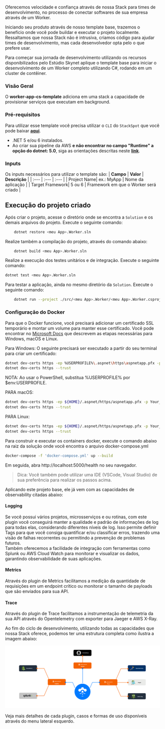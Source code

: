 Oferecemos velocidade e confiança através de nossa Stack para times de desenvolvimento, no processo de conectar softwares de sua empresa através de um Worker.  

Iniciando seu produto através de nosso template base, trazemos o benefício onde você pode buildar e executar o projeto localmente. Ressaltamos que nossa Stack não é intrusiva, criamos código para ajudar times de desenvolvimento, mas cada desenvolvedor opta pelo o que prefere usar.  

Para começar sua jornada de desenvolvimento utilizando os recursos disponibilizados pelo Estúdio Skynet aplique o template base para iniciar o desenvolvimento de um Worker completo utilizando C#, rodando em um cluster de contêiner.  

### Visão Geral
O **worker-app-cs-template** adiciona em uma stack a capacidade de provisionar serviços que executam em background.

### Pré-requisitos
Para utilizar esse template você precisa utilizar o `CLI` do `StackSpot` que você pode baixar [**aqui**](https://stackspot.com.br/).
- .NET 5 e/ou 6 instalados.
- Ao criar sua pipeline da AWS **e não encontrar no campo "Runtime" a opção do dotnet: 5.0**, siga as orientações descritas neste [**link**](https://confluence-itau.tecnologia.prod.ops.aws.cloud.ihf/x/GDaYJ).

### Inputs
Os inputs necessários para utilizar o template são:
| **Campo** | **Valor** | **Descrição** |
| :--- | :--- | :--- |
| Project Name| ex.: MyApp | Nome da aplicação  |
| Target Framework| 5 ou 6 | Framework em que o Worker será criado  |

## Execução do projeto criado

Após criar o projeto, acesse o diretório onde se encontra a `Solution` e os demais arquivos do projeto. Execute o seguinte comando:

```bash
    dotnet restore <meu App>.Worker.sln
```

Realize também a compilação do projeto, através do comando abaixo:

```bash
    dotnet build <meu App>.Worker.sln
```

Realize a execução dos testes unitários e de integração. Execute o seguinte comando:

```bash
dotnet test <meu App>.Worker.sln
```

Para testar a aplicação, ainda no mesmo diretório da `Solution`. Execute o seguinte comando:

```bash
    dotnet run --project ./src/<meu App>.Worker/<meu App>.Worker.csproj
```

### Configuração do Docker

Para que o Docker funcione, você precisará adicionar um certificado SSL temporário e montar um volume para manter esse certificado.
Você pode encontrar no [Microsoft Docs](https://docs.microsoft.com/en-us/aspnet/core/security/docker-https?view=aspnetcore-6.0) que descrevem as etapas necessárias para Windows, macOS e Linux.

Para Windows:
O seguinte precisará ser executado a partir do seu terminal para criar um certificado:

```bash
dotnet dev-certs https -ep %USERPROFILE%\.aspnet\https\aspnetapp.pfx -p Your_password123
dotnet dev-certs https --trust
```

NOTA: Ao usar o PowerShell, substitua %USERPROFILE% por $env:USERPROFILE.

PARA macOS:
```bash
dotnet dev-certs https -ep ${HOME}/.aspnet/https/aspnetapp.pfx -p Your_password123
dotnet dev-certs https --trust
```

PARA Linux:
```bash
dotnet dev-certs https -ep ${HOME}/.aspnet/https/aspnetapp.pfx -p Your_password123
dotnet dev-certs https --trust
```

Para construir e executar os containers docker, execute o comando abaixo na raiz da solução onde você encontra o arquivo docker-compose.yml

 ```bash
 docker-compose -f 'docker-compose.yml' up --build
 ```

Em seguida, abra http://localhost:5000/health no seu navegador.

> Dica: Você também pode utilizar uma IDE (VSCode, Visual Studio) de sua preferência para realizar os passos acima.

Aplicando este projeto base, ele já vem com as capacidades de observability citadas abaixo: 

#### Logging

Se você possui vários projetos, microsserviços e ou rotinas, com este plugin você conseguirá manter a qualidade e padrão de informações de log para todas elas, considerando diferentes níveis de log. Isso permite definir Tags para que você consiga quantificar e/ou classificar erros, trazendo uma visão de falhas recorrentes ou permitindo a prevenção de problemas futuros.  
Também oferecemos a facilidade de integração com ferramentas como Splunk ou AWS Cloud Watch para monitorar e visualizar os dados, garantindo observabilidade de suas aplicações.  

#### Metrics

Através do plugin de Metrics facilitamos a medição da quantidade de requisições em um endpoint crítico ou monitorar o tamanho de payloads que são enviados para sua API.

#### Trace

Através do plugin de Trace facilitamos a instrumentação de telemetria da sua API através do Opentelemetry com exporter para Jaeger e AWS X-Ray.
  
Ao fim do ciclo de desenvolvimento, utilizando todas as capacidades que nossa Stack oferece, podemos ter uma estrutura completa como ilustra a imagem abaixo:

![Caso de Uso](https://raw.githubusercontent.com/stack-spot/skynet-dotnet-stack/main/use-case-observability.png "Caso de Uso")

Veja mais detalhes de cada plugin, casos e formas de uso disponíveis através do menu lateral esquerdo. 
